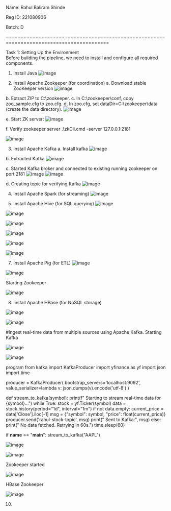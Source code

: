 Name: Rahul Baliram Shinde

Reg ID: 221080906

Batch: D

=========================================================================================

Task 1: Setting Up the Environment  
Before building the pipeline, we need to install and configure all required components.  

1.	Install Java
![image](https://github.com/user-attachments/assets/a20d5030-344a-4a3a-aa9a-f086c3994bf0)


2.	Install Apache Zookeeper (for coordination)
a.	Download stable ZooKeeper version
![image](https://github.com/user-attachments/assets/d33a47b9-7713-4951-b1ad-670f26583259)

b.	Extract ZIP to C:\zookeeper.
c.	In C:\zookeeper\conf, copy zoo_sample.cfg to zoo.cfg.
d.	In zoo.cfg, set dataDir=C:\zookeeper\data (create the data directory).
![image](https://github.com/user-attachments/assets/1c986cf8-9e31-4bc9-905c-14d33ab88227)

e.	Start ZK server:
![image](https://github.com/user-attachments/assets/eb1e16de-95d5-498f-8f97-b3bd27f4098c)

f.	Verify zookeeper server 
.\zkCli.cmd -server 127.0.0.1:2181

![image](https://github.com/user-attachments/assets/edfd22b6-b25d-4efa-be4a-4c9bdfe08ba9)

3.	Install Apache Kafka
a.	Install kafka
![image](https://github.com/user-attachments/assets/09062285-416c-4ece-9036-1f035e8524c0)

b.	Extracted Kafka
![image](https://github.com/user-attachments/assets/dac26128-0afa-4544-8eb7-bb8cfbc95c52)

c.	Started Kafka broker and connected to existing running zookeeper on port 2181
![image](https://github.com/user-attachments/assets/e9420d16-fca4-48b3-b2b5-2677313b2bf5)
![image](https://github.com/user-attachments/assets/99c4c313-3764-4ed2-85c5-b121b1af07fd)

d.	Creating topic for verifying Kafka
![image](https://github.com/user-attachments/assets/02c5ceb0-6894-4dfd-a967-33b04860e31e)

4.	 Install Apache Spark (for streaming)
![image](https://github.com/user-attachments/assets/7fcd1a3d-d4ec-4c4e-9a8c-6a70066fc589)

5.	 Install Apache Hive (for SQL querying)
![image](https://github.com/user-attachments/assets/575e4ca9-6f53-4fca-953c-00ba4a0680e7)

![image](https://github.com/user-attachments/assets/2ce74ae5-f992-4884-ad0f-1342e425ae5c)

![image](https://github.com/user-attachments/assets/9d2452d9-45d7-4e00-8650-7d066f09c761)

![image](https://github.com/user-attachments/assets/d74506e3-9545-49cf-baf3-2578b5c9327e)

![image](https://github.com/user-attachments/assets/e12693c4-675c-404f-9cc7-2dc5e3926cca)

![image](https://github.com/user-attachments/assets/f7436372-b80d-4294-9832-3924a1440b3f)

7. Install Apache Pig (for ETL)
![image](https://github.com/user-attachments/assets/1ba53712-b83f-4b61-98c4-a94aef720e3e)

![image](https://github.com/user-attachments/assets/674df4ed-2673-4063-9fa3-2aaea14c7b82)

Starting Zookeeper

![image](https://github.com/user-attachments/assets/f382d713-6aff-4419-944f-8c60ab4a5cf0)

8. Install Apache HBase (for NoSQL storage)

![image](https://github.com/user-attachments/assets/f634eb10-ac23-4452-8ba8-f212f0b5959f)

![image](https://github.com/user-attachments/assets/06b9cf43-71c2-48b2-a621-b95d5dc4cba4)

#Ingest real-time data from multiple sources using Apache Kafka.
Starting Kafka

![image](https://github.com/user-attachments/assets/46386f46-190a-465f-92cd-941db5149335)

![image](https://github.com/user-attachments/assets/aee3864d-d3a2-4884-bbce-34d88caeb684)

 program
from kafka import KafkaProducer
import yfinance as yf
import json
import time

producer = KafkaProducer(
    bootstrap_servers='localhost:9092',
    value_serializer=lambda v: json.dumps(v).encode('utf-8')
)

def stream_to_kafka(symbol):
    print(f" Starting to stream real-time data for {symbol}...")
    while True:
        stock = yf.Ticker(symbol)
        data = stock.history(period="1d", interval="1m")
        if not data.empty:
            current_price = data['Close'].iloc[-1]
            msg = {"symbol": symbol, "price": float(current_price)}
            producer.send('rahul-stock-topic', msg)
            print(" Sent to Kafka:", msg)
        else:
            print(" No data fetched. Retrying in 60s.")
        time.sleep(60)

if __name__ == "__main__":
    stream_to_kafka("AAPL")


![image](https://github.com/user-attachments/assets/c6045574-7b68-4df2-9df0-d4c3765bd3c8)


![image](https://github.com/user-attachments/assets/ad0957cd-8272-4e73-96c7-ee8a35ac2828)

Zookeeper started 

![image](https://github.com/user-attachments/assets/f91c6265-2e3d-41db-927b-b7db9d3a425b)

HBase Zookeeper


![image](https://github.com/user-attachments/assets/936fa9aa-1885-42c7-b433-6754992939e5)










10. 













 





